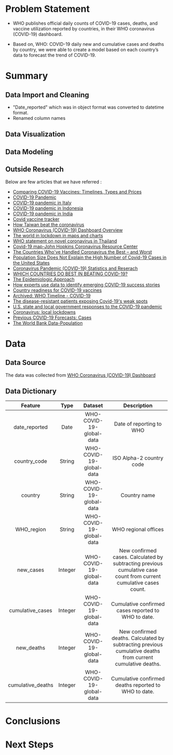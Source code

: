 # **Problem Statement**

* WHO publishes official daily counts of COVID-19 cases, deaths, and vaccine utilization reported by countries, in their WHO coronavirus (COVID-19) dashboard.

* Based on, WHO: COVID-19 daily new and cumulative cases and deaths by country, we were able to create a model based on each country’s data to forecast the trend of COVID-19.

# **Summary**

## Data Import and Cleaning 

* "Date_reported" which was in object format was converted to datetime format.
* Renamed column names

## Data Visualization

## Data Modeling

## Outside Research

Below are few articles that we have referred :
* [Comparing COVID-19 Vaccines: Timelines, Types and Prices](https://www.biospace.com/article/comparing-covid-19-vaccines-pfizer-biontech-moderna-astrazeneca-oxford-j-and-j-russia-s-sputnik-v/)
* [COVID-19 Pandemic](https://en.wikipedia.org/wiki/COVID-19_pandemic)
* [COVID-19 pandemic in Italy](https://en.wikipedia.org/wiki/COVID-19_pandemic_in_Italy)
* [COVID-19 pandemic in Indonesia](https://en.wikipedia.org/wiki/COVID-19_pandemic_in_Indonesia)
* [COVID-19 pandemic in India](https://en.wikipedia.org/wiki/COVID-19_pandemic_in_India)
* [Covid vaccine tracker](https://www.bbc.com/news/world-56025355)
* [How Taiwan beat the coronavirus](https://www.cnbc.com/2020/07/15/how-taiwan-beat-the-coronavirus.html)
* [WHO Coronavirus (COVID-19) Dashboard Overview](https://covid19.who.int/)
* [The world in lockdown in maps and charts](https://www.bbc.com/news/world-52103747)
* [WHO statement on novel coronavirus in Thailand](https://www.who.int/news/item/13-01-2020-who-statement-on-novel-coronavirus-in-thailand)
* [Covid-19 map-John Hopkins Coronavirus Resource Center ](https://coronavirus.jhu.edu/map.html)
* [The Countries Who've Handled Coronavirus the Best – and Worst](https://www.movehub.com/blog/best-and-worst-covid-responses/)
* [Population Size Does Not Explain the High Number of Covid-19 Cases in the United States](https://www.thecairoreview.com/covid-19-global-crisis/population-size-does-not-explain-the-high-number-of-covid-19-cases-in-the-united-states/)
* [Coronavirus Pandemic (COVID-19) Statistics and Reserach](https://ourworldindata.org/coronavirus#coronavirus-country-profiles)
* [WHICH COUNTRIES DO BEST IN BEATING COVID-19?](https://www.endcoronavirus.org/countries#winning)
* [The Epidemiologic Approach](https://www.cdc.gov/csels/dsepd/ss1978/lesson1/section5.html)
* [How experts use data to identify emerging COVID-19 success stories](https://ourworldindata.org/identify-covid-exemplars)
* [Country readiness for COVID-19 vaccines](https://www.who.int/news-room/feature-stories/detail/country-readiness-for-covid-19-vaccines)
* [Archived: WHO Timeline - COVID-19](https://www.who.int/news/item/27-04-2020-who-timeline---covid-19)
* [The disease-resistant patients exposing Covid-19's weak spots](https://www.bbc.com/future/article/20210219-the-covid-resistant-patients-e-the-viruss-weak-spots)
* [U.S. state and local government responses to the COVID-19 pandemic](https://en.wikipedia.org/wiki/U.S._state_and_local_government_responses_to_the_COVID-19_pandemic)
* [Coronavirus: local lockdowns](https://www.instituteforgovernment.org.uk/explainers/coronavirus-local-lockdowns)
* [Previous COVID-19 Forecasts: Cases](https://www.cdc.gov/coronavirus/2019-ncov/science/forecasting/forecasting-us-cases-previous.html)
* [The World Bank Data-Population](https://data.worldbank.org/indicator/SP.POP.TOTL)

# **Data**

## Data Source
The data was collected from  [WHO Coronavirus (COVID-19) Dashboard](https://covid19.who.int/info/)

## Data Dictionary

|      Feature      |   Type  |          Dataset         |                                                      Description                                                     |
|:-----------------:|:-------:|:------------------------:|:--------------------------------------------------------------------------------------------------------------------:|
|   date_reported   |   Date  | WHO-COVID-19-global-data |                                               Date of reporting to WHO                                               |
|    country_code   |  String | WHO-COVID-19-global-data |                                               ISO Alpha-2 country code                                               |
|      country      |  String | WHO-COVID-19-global-data |                                               Country name                                               |
|     WHO_region    |  String | WHO-COVID-19-global-data |                                                 WHO regional offices                                                 |
|     new_cases     | Integer | WHO-COVID-19-global-data | New confirmed cases. Calculated by subtracting previous   cumulative case count from current cumulative cases count. |
|  cumulative_cases | Integer | WHO-COVID-19-global-data |                                  Cumulative confirmed cases reported to WHO to date.                                 |
|     new_deaths    | Integer | WHO-COVID-19-global-data |     New confirmed deaths. Calculated by subtracting previous   cumulative deaths from current cumulative deaths.     |
| cumulative_deaths | Integer | WHO-COVID-19-global-data |                                 Cumulative confirmed deaths reported to WHO to date.                                 |

# **Conclusions**

# **Next Steps**

